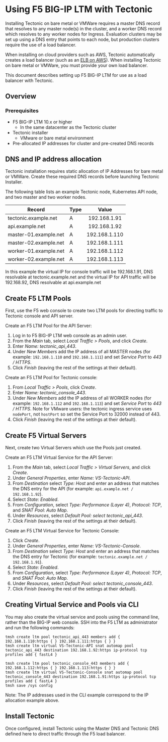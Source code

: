 # Using F5 BIG-IP LTM with Tectonic

Installing Tectonic on bare metal or VMWare requires a master DNS record that resolves to any master node(s) in the cluster, and a worker DNS record which resolves to any worker nodes for Ingress. Evaluation clusters may be set up using a DNS entry that points to each node, but production clusters require the use of a load balancer.

When installing on cloud providers such as AWS, Tectonic automatically creates a load balancer (such as an [ELB on AWS][aws-elb]). When installing Tectonic on bare metal or VMWare, you must provide your own load balancer.

This document describes setting up F5 BIG-IP LTM for use as a load balancer with Tectonic.

## Overview

### Prerequisites

* F5 BIG-IP LTM 10.x or higher
    * In the same datacenter as the Tectonic cluster
* Tectonic installer
    * VMware or bare metal environment
* Pre-allocated IP addresses for cluster and pre-created DNS records

## DNS and IP address allocation

Tectonic installation requires static allocation of IP Addresses for bare metal or VMWare. Create these required DNS records before launching Tectonic Installer.

The following table lists an example Tectonic node, Kubernetes API node, and two master and two worker nodes.

| Record | Type | Value |
|------|-------------|:-----:|
|tectonic.example.net | A | 192.168.1.91 |
|api.example.net | A | 192.168.1.92 |
|master-01.example.net | A | 192.168.1.110 |
|master-02.example.net | A | 192.168.1.111 |
|worker-01.example.net | A | 192.168.1.112 |
|worker-02.example.net | A | 192.168.1.113 |

In this example the virtual IP for console traffic will be 192.168.1.91, DNS resolvable at tectonic.example.net and the virtual IP for API traffic will be 192.168.92, DNS resolvable at api.example.net

## Create F5 LTM Pools

First, use the F5 web console to create two LTM pools for directing traffic to Tectonic console and API server.

Create an F5 LTM Pool for the API Server:
1. Log in to F5 BIG-IP LTM web console as an admin user.
2. From the *Main* tab, select *Local Traffic > Pools*, and click *Create*.
3. Enter *Name: tectonic_api_443*.
4. Under *New Members* add the IP address of all MASTER nodes (for example: `192.168.1.110` and `192.168.1.111`) and set *Service Port* to *443 / HTTPS*.
5. Click *Finish* (leaving the rest of the settings at their default).

Create an F5 LTM Pool for Tectonic console:
1. From *Local Traffic > Pools*, click *Create*.
2. Enter *Name: tectonic_console_443*.
3. Under *New Members* add the IP address of all WORKER nodes (for example: `192.168.1.112` and `192.168.1.113`) and set *Service Port* to *443 / HTTPS*. Note for VMware users: the tectonic ingress service uses `nodePort`, not `hostPort` so set the Service Port to 32000 instead of 443.
4. Click *Finish* (leaving the rest of the settings at their default).

## Create F5 Virtual Servers

Next, create two Virtual Servers which use the Pools just created.

Create an F5 LTM Virtual Service for the API Server:
1. From the *Main* tab, select *Local Traffic > Virtual Servers*, and click *Create*.
2. Under *General Properties*, enter *Name: VS-Tectonic-API*.
3. From *Destination* select *Type: Host* and enter an address that matches the DNS entry for the API (for example: `api.example.net / 192.168.1.92`).
4. Select *State: Enabled*.
5. From *Configuration*, select *Type: Performance (Layer 4)*, *Protocol: TCP*, and *SNAT Pool: Auto Map*.
6. Under *Resources*, select *Default Pool: select tectonic_api_443*.
7. Click *Finish* (leaving the rest of the settings at their default).

Create an F5 LTM Virtual Service for Tectonic Console:
1. Click *Create*.
2. Under *General Properties*, enter *Name: VS-Tectonic-Console*.
3. From *Destination* select *Type: Host* and enter an address that matches the DNS entry for Tectonic (for example: `tectonic.example.net / 192.168.1.91`).
4. Select *State: Enabled*.
5. From *Configuration*, select *Type: Performance (Layer 4)*,  *Protocol: TCP*, and *SNAT Pool: Auto Map*.
6. Under *Resources*, select *Default Pool: select tectonic_console_443*.
7. Click *Finish* (leaving the rest of the settings at their default).

## Creating Virtual Service and Pools via CLI

You may also create the virtual service and pools using the command line, rather than the BIG-IP web console. SSH into the F5 LTM as administrator and run the following commands:

```
tmsh create ltm pool tectonic_api_443 members add { 192.168.1.110:https { } 192.168.1.111:https { } }
tmsh create ltm virtual VS-Tectonic-API snat automap pool tectonic_api_443 destination 192.168.1.92:https ip-protocol tcp profiles add { fastL4 }

tmsh create ltm pool tectonic_console_443 members add { 192.168.1.112:https { } 192.168.1.113:https { } }
tmsh create ltm virtual VS-Tectonic-Console snat automap pool tectonic_console_443 destination 192.168.1.91:https ip-protocol tcp profiles add { fastL4 }
tmsh save /sys config
```

Note: The IP addresses used in the CLI example correspond to the IP allocation example above.

## Install Tectonic

Once configured, install Tectonic using the Master DNS and Tectonic DNS defined here to direct traffic through the F5 load balancer.


[aws-elb]: https://aws.amazon.com/elasticloadbalancing/
